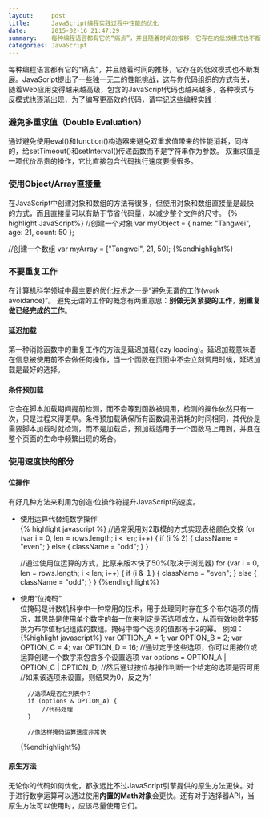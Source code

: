 ```yaml
---
layout:     post
title:      JavaScript编程实践过程中性能的优化
date:       2015-02-16 21:47:29
summary:    每种编程语言都有它的“痛点”，并且随着时间的推移，它存在的低效模式也不断发展。JavaScript提出了一些独一无二的性能挑战，这与你代码组织的方式有关，随着Web应用变得越来越高级，包含的JavaScript代码也越来越多，各种模式与反模式也逐渐出现，为了编写更高效的代码，请牢记这些编程实践......
categories: JavaScript 
---
```


每种编程语言都有它的“痛点”，并且随着时间的推移，它存在的低效模式也不断发展。JavaScript提出了一些独一无二的性能挑战，这与你代码组织的方式有关，随着Web应用变得越来越高级，包含的JavaScript代码也越来越多，各种模式与反模式也逐渐出现，为了编写更高效的代码，请牢记这些编程实践：

### 避免多重求值（Double Evaluation）
通过避免使用eval()和function()构造器来避免双重求值带来的性能消耗，同样的，给setTimeout()和setInterval()传递函数而不是字符串作为参数。
双重求值是一项代价昂贵的操作，它比直接包含代码执行速度要慢很多。

### 使用Object/Array直接量
在JavaScript中创建对象和数组的方法有很多，但使用对象和数组直接量是最快的方式，而且直接量可以有助于节省代码量，以减少整个文件的尺寸。
{% highlight JavaScript%}
//创建一个对象
var myObject = {
    name: "Tangwei",
    age: 21,
    count: 50
};

//创建一个数组
var myArray = ["Tangwei", 21, 50];
{%endhighlight%}

### 不要重复工作
在计算机科学领域中最主要的优化技术之一是“避免无谓的工作(work avoidance)”。
避免无谓的工作的概念有两重意思：**别做无关紧要的工作**，**别重复做已经完成的工作**。

#### 延迟加载
第一种消除函数中的重复工作的方法是延迟加载(lazy loading)。延迟加载意味着在信息被使用前不会做任何操作，当一个函数在页面中不会立刻调用时候，延迟加载是最好的选择。

#### 条件预加载  
它会在脚本加载期间提前检测，而不会等到函数被调用，检测的操作依然只有一次，只是过程来得更早。条件预加载确保所有函数调用消耗的时间相同，其代价是需要脚本加载时就检测，而不是加载后，预加载适用于一个函数马上用到，并且在整个页面的生命中频繁出现的场合。

### 使用速度快的部分

#### 位操作
有好几种方法来利用为创造·位操作符提升JavaScript的速度。

 - 使用运算代替纯数学操作  
  {% highlight javascript %}
        //通常采用对2取模的方式实现表格颜色交换
    for (var i = 0, len = rows.length; i < len; i++) {
        if (i % 2) {
            className = "even";
        } else {
            className = "odd";
        }
    }

    //通过使用位运算的方式，比原来版本快了50%(取决于浏览器)
    for (var i = 0, len = rows.length; i < len; i++) {
        if (i & １) {
            className = "even";
        } else {
            className = "odd";
        }
    }
  {%endhighlight%}

 - 使用“位掩码”  
    位掩码是计数机科学中一种常用的技术，用于处理同时存在多个布尔选项的情况，其思路是使用单个数字的每一位来判定是否选项成立，从而有效地数字转换为布尔值标记组成的数组。掩码中每个选项的值都等于2的幂。
    例如：
  {%highlight javascript%}
         var OPTION_A = 1;
         var OPTION_B = 2;
         var OPTION_C = 4;
         var OPTION_D = 16;
         //通过定于这些选项，你可以用按位或运算创建一个数字来包含多个设置选项
         var options = OPTION_A | OPTION_C | OPTION_D;
         //然后通过按位与操作判断一个给定的选项是否可用
         //如果该选项未设置，则结果为0，反之为1

         //选项A是否在列表中？
         if (options & OPTION_A) {
             //代码处理
         }

         //像这样掩码运算速度非常快
    {%endhighlight%}

#### 原生方法
无论你的代码如何优化，都永远比不过JavaScript引擎提供的原生方法更快。对于进行数学运算可以通过使用**内置的Math对象**会更快。还有对于选择器API，当原生方法可以使用时，应该尽量使用它们。



